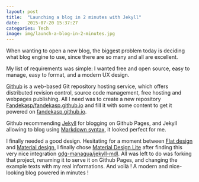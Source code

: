 ```yaml
---
layout: post
title:  "Launching a blog in 2 minutes with Jekyll"
date:   2015-07-20 15:37:27
categories: Tech
image: img/launch-a-blog-in-2-minutes.jpg
---
```


When wanting to open a new blog, the biggest problem today is deciding what blog
engine to use, since there are so many and all are excellent.

My list of requirements was simple: I wanted free and open source, easy to
manage, easy to format, and a modern UX design.

<!--more-->

[Github][github] is a web-based Git repository hosting service, which offers
distributed revision control, source code management, free hosting and webpages
publishing. All I need was to create a new repository
[Fandekasp/fandekasp.github.io][fandekasp_github] and fill it with some content to get it
powered on [fandekasp.github.io][fandekasp_pages].

Github recommending [Jekyll][jekyll] for blogging on Github Pages, and Jekyll
allowing to blog using [Markdown syntax][markdown], it looked perfect for me.

I finally needed a good design. Hesitating for a moment between [Flat design][flat]
and [Material design][material], I finally chose [Material Design Lite][mdl]
after finding this very nice integration [gdg-managua/jekyll-mdl][jekyll_mdl].
All was left to do was forking that project, renaming it to serve it on Github
Pages, and changing the example texts with my real informations. And voilà ! A
modern and nice-looking blog powered in minutes !


[github]:               http://github.com
[fandekasp_github]:     https://github.com/Fandekasp/fandekasp.github.io
[fandekasp_pages]:      http://fandekasp.github.io
[jekyll]:               http://jekyllrb.com
[markdown]:             http://daringfireball.net/projects/markdown
[flat]:                 https://en.wikipedia.org/wiki/Flat_design
[material]:             https://www.google.com/design/spec/material-design/introduction.html
[mdl]:                  http://www.getmdl.io
[jekyll_mdl]:           https://github.com/gdg-managua/jekyll-mdl
